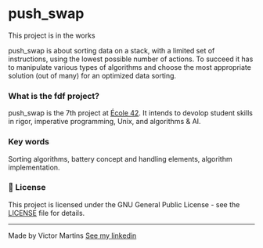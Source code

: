 # push_swap
This project is in the works

push_swap is about sorting data on a stack, with a limited set of instructions, using the lowest possible number of actions. To succeed it has to manipulate various types of algorithms and choose the most appropriate solution (out of many) for an optimized data sorting.

### What is the fdf project?
push_swap is the 7th project at [École 42](https://www.42sp.org.br/). It intends to devolop student skills in rigor, imperative programming, Unix, and algorithms & AI.

### Key words
Sorting algorithms, battery concept and handling elements, algorithm implementation.

### 📝 License

This project is licensed under the GNU General Public License - see the [LICENSE](LICENSE) file for details.

---

Made by Victor Martins [See my linkedin](https://www.linkedin.com/in/victor-franco-martins-1503a417b)